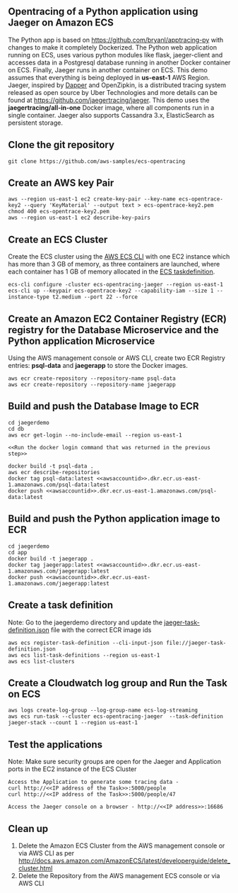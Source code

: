 ## Opentracing of a Python application using Jaeger on Amazon ECS
The Python app is based on https://github.com/bryanl/apptracing-py with changes to make it completely Dockerized. The Python web application running on ECS, uses various python modules like flask, jaeger-client and accesses data in a Postgresql database running in another Docker container on ECS. Finally, Jaeger runs in another container on ECS. This demo assumes that everything is being deployed in **us-east-1** AWS Region. 
Jaeger, inspired by [Dapper](https://research.google.com/pubs/pub36356.html) and OpenZipkin, is a distributed tracing system released as open source by Uber Technologies and more details can be found at https://github.com/jaegertracing/jaeger. This demo uses the **jaegertracing/all-in-one** Docker image, where all components run in a single container. Jaeger also supports Cassandra 3.x, ElasticSearch as persistent storage.

## Clone the git repository
```
git clone https://github.com/aws-samples/ecs-opentracing
```

## Create an AWS key Pair
```
aws --region us-east-1 ec2 create-key-pair --key-name ecs-opentrace-key2 --query 'KeyMaterial' --output text > ecs-opentrace-key2.pem
chmod 400 ecs-opentrace-key2.pem
aws --region us-east-1 ec2 describe-key-pairs
```

## Create an ECS Cluster
Create the ECS cluster using the [AWS ECS CLI](http://docs.aws.amazon.com/AmazonECS/latest/developerguide/ECS_CLI_installation.html) with one EC2 instance which has more than 3 GB of memory, as three containers are launched, where each container has 1 GB of memory allocated in the [ECS taskdefinition](./jaeger-task-definition.json).

```
ecs-cli configure -cluster ecs-opentracing-jaeger --region us-east-1
ecs-cli up --keypair ecs-opentrace-key2 --capability-iam --size 1 --instance-type t2.medium --port 22 --force
```

## Create an Amazon EC2 Container Registry (ECR) registry for the Database Microservice and the Python application Microservice
Using the AWS management console or AWS CLI, create two ECR Registry entries: **psql-data** and **jaegerapp** to store the Docker images.

```
aws ecr create-repository --repository-name psql-data
aws ecr create-repository --repository-name jaegerapp
```

## Build and push the Database Image to ECR
```
cd jaegerdemo
cd db
aws ecr get-login --no-include-email --region us-east-1

<<Run the docker login command that was returned in the previous step>>

docker build -t psql-data .
aws ecr describe-repositories
docker tag psql-data:latest <<awsaccountid>>.dkr.ecr.us-east-1.amazonaws.com/psql-data:latest
docker push <<awsaccountid>>.dkr.ecr.us-east-1.amazonaws.com/psql-data:latest
```

## Build and push the Python application image to ECR
```
cd jaegerdemo
cd app
docker build -t jaegerapp .
docker tag jaegerapp:latest <<awsaccountid>>.dkr.ecr.us-east-1.amazonaws.com/jaegerapp:latest
docker push <<awsaccountid>>.dkr.ecr.us-east-1.amazonaws.com/jaegerapp:latest
```

## Create a task definition

Note: Go to the jaegerdemo directory and update the [jaeger-task-definition.json](https://github.com/aws-samples/ecs-opentracing/blob/master/jaegerdemo/jaeger-task-definition.json) file with the correct ECR image ids
```
aws ecs register-task-definition --cli-input-json file://jaeger-task-definition.json
aws ecs list-task-definitions --region us-east-1
aws ecs list-clusters
```

## Create a Cloudwatch log group and Run the Task on ECS
```
aws logs create-log-group --log-group-name ecs-log-streaming
aws ecs run-task --cluster ecs-opentracing-jaeger  --task-definition jaeger-stack --count 1 --region us-east-1
```

## Test the applications 
Note: Make sure security groups are open for the Jaeger and Application ports in the EC2 instance of the ECS Cluster

```
Access the Application to generate some tracing data -
curl http://<<IP address of the Task>>:5000/people
curl http://<<IP address of the Task>>:5000/people/47

Access the Jaeger console on a browser - http://<<IP address>>:16686
```

## Clean up
1. Delete the Amazon ECS Cluster from the AWS management console or via AWS CLI as per http://docs.aws.amazon.com/AmazonECS/latest/developerguide/delete_cluster.html
2. Delete the Repository from the AWS management ECS console or via AWS CLI
